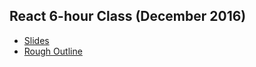 ## React 6-hour Class (December 2016)

- [Slides](http://chris.bolin.co/react-6-hour-2016)
- [Rough Outline](./contents/outline.md)
